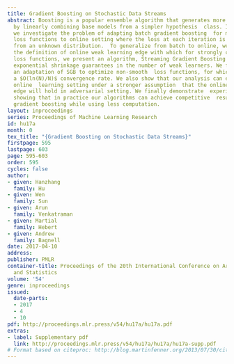```yaml
---
title: Gradient Boosting on Stochastic Data Streams
abstract: Boosting is a popular ensemble algorithm that generates more powerful learners
  by linearly combining base models from a simpler hypothesis  class. In this work,
  we investigate the problem of adapting batch gradient boosting  for minimizing convex
  loss functions to online setting where the loss at each iteration is i.i.d sampled
  from an unknown distribution.  To generalize from batch to online, we first introduce
  the definition of online weak learning edge with which for strongly convex and  smooth
  loss functions, we present an algorithm, Streaming Gradient Boosting (SGB) with
  exponential shrinkage guarantees in the number of weak learners. We further present
  an adaptation of SGB to optimize non-smooth  loss functions, for which we derive
  a $O(ln(N)/N)$ convergence rate. We also show that our analysis can extend to adversarial
  online  learning setting under a stronger assumption  that the online weak learning
  edge will hold in adversarial setting. We finally demonstrate  experimental results
  showing that in practice our algorithms can achieve competitive  results as classic
  gradient boosting while using less computation.
layout: inproceedings
series: Proceedings of Machine Learning Research
id: hu17a
month: 0
tex_title: "{Gradient Boosting on Stochastic Data Streams}"
firstpage: 595
lastpage: 603
page: 595-603
order: 595
cycles: false
author:
- given: Hanzhang
  family: Hu
- given: Wen
  family: Sun
- given: Arun
  family: Venkatraman
- given: Martial
  family: Hebert
- given: Andrew
  family: Bagnell
date: 2017-04-10
address: 
publisher: PMLR
container-title: Proceedings of the 20th International Conference on Artificial Intelligence
  and Statistics
volume: '54'
genre: inproceedings
issued:
  date-parts:
  - 2017
  - 4
  - 10
pdf: http://proceedings.mlr.press/v54/hu17a/hu17a.pdf
extras:
- label: Supplementary pdf
  link: http://proceedings.mlr.press/v54/hu17a/hu17a/hu17a-supp.pdf
# Format based on citeproc: http://blog.martinfenner.org/2013/07/30/citeproc-yaml-for-bibliographies/
---
```

